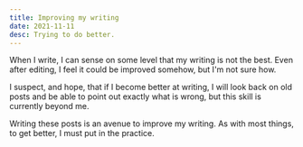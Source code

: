 ```yaml
---
title: Improving my writing
date: 2021-11-11
desc: Trying to do better.
---
```


When I write, I can sense on some level that my writing is not the best. Even after editing, I feel it could be improved somehow, but I'm not sure how.

I suspect, and hope, that if I become better at writing, I will look back on old posts and be able to point out exactly what is wrong, but this skill is currently beyond me.

Writing these posts is an avenue to improve my writing. As with most things, to get better, I must put in the practice.
